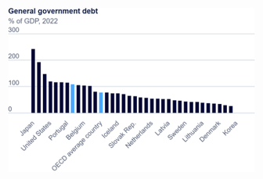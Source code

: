 ![Government Debt Bar Chart](https://raw.githubusercontent.com/Aagam2020/Shahportfolio/main/export-2024-11-02T14_48_44.590Z.png)
